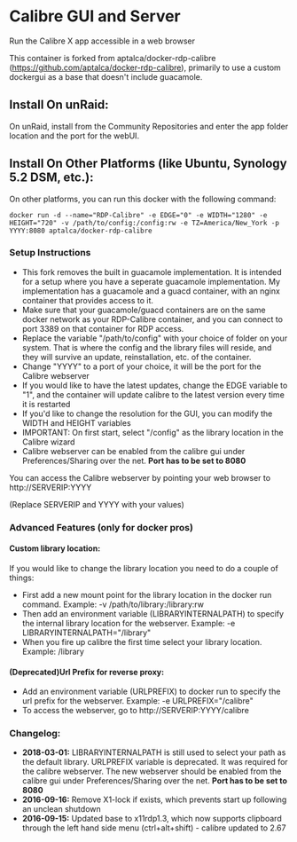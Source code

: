 # Calibre GUI and Server

Run the Calibre X app accessible in a web browser

This container is forked from aptalca/docker-rdp-calibre (https://github.com/aptalca/docker-rdp-calibre), primarily to use a custom dockergui as a base that doesn't include guacamole.

## Install On unRaid:

On unRaid, install from the Community Repositories and enter the app folder location and the port for the webUI.


## Install On Other Platforms (like Ubuntu, Synology 5.2 DSM, etc.):

On other platforms, you can run this docker with the following command:

```
docker run -d --name="RDP-Calibre" -e EDGE="0" -e WIDTH="1280" -e HEIGHT="720" -v /path/to/config:/config:rw -e TZ=America/New_York -p YYYY:8080 aptalca/docker-rdp-calibre
```

### Setup Instructions
- This fork removes the built in guacamole implementation.  It is intended for a setup where you have a seperate guacamole implementation.  My implementation has a guacamole and a guacd container, with an nginx container that provides access to it.
- Make sure that your guacamole/guacd containers are on the same docker network as your RDP-Calibre container, and you can connect to port 3389 on that container for RDP access.
- Replace the variable "/path/to/config" with your choice of folder on your system. That is where the config and the library files will reside, and they will survive an update, reinstallation, etc. of the container.
- Change "YYYY" to a port of your choice, it will be the port for the Calibre webserver
- If you would like to have the latest updates, change the EDGE variable to "1", and the container will update calibre to the latest version every time it is restarted
- If you'd like to change the resolution for the GUI, you can modify the WIDTH and HEIGHT variables
- IMPORTANT: On first start, select "/config" as the library location in the Calibre wizard
- Calibre webserver can be enabled from the calibre gui under Preferences/Sharing over the net. **Port has to be set to 8080**

You can access the Calibre webserver by pointing your web browser to http://SERVERIP:YYYY

(Replace SERVERIP and YYYY with your values)

### Advanced Features (only for docker pros)
#### Custom library location:
If you would like to change the library location you need to do a couple of things:
- First add a new mount point for the library location in the docker run command. Example: -v /path/to/library:/library:rw
- Then add an environment variable (LIBRARYINTERNALPATH) to specify the internal library location for the webserver. Example: -e LIBRARYINTERNALPATH="/library"
- When you fire up calibre the first time select your library location. Example: /library  

#### (Deprecated)Url Prefix for reverse proxy:
- Add an environment variable (URLPREFIX) to docker run to specify the url prefix for the webserver. Example: -e URLPREFIX="/calibre"
- To access the webserver, go to http://SERVERIP:YYYY/calibre

### Changelog:
+ **2018-03-01:** LIBRARYINTERNALPATH is still used to select your path as the default library.  URLPREFIX variable is deprecated. It was required for the calibre webserver. The new webserver should be enabled from the calibre gui under Preferences/Sharing over the net. **Port has to be set to 8080**
+ **2016-09-16:** Remove X1-lock if exists, which prevents start up following an unclean shutdown
+ **2016-09-15:** Updated base to x11rdp1.3, which now supports clipboard through the left hand side menu (ctrl+alt+shift) - calibre updated to 2.67
